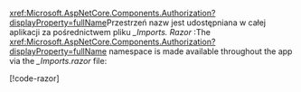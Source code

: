 <span data-ttu-id="f55d4-101"><xref:Microsoft.AspNetCore.Components.Authorization?displayProperty=fullName>Przestrzeń nazw jest udostępniana w całej aplikacji za pośrednictwem pliku *_Imports. Razor* :</span><span class="sxs-lookup"><span data-stu-id="f55d4-101">The <xref:Microsoft.AspNetCore.Components.Authorization?displayProperty=fullName> namespace is made available throughout the app via the *_Imports.razor* file:</span></span>

[!code-razor[](imports-hosted.razor?highlight=3)]
